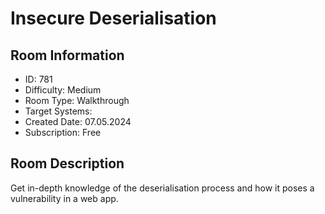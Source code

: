 ﻿# Insecure Deserialisation

## Room Information
- ID: 781
- Difficulty: Medium
- Room Type: Walkthrough
- Target Systems: 
- Created Date: 07.05.2024
- Subscription: Free

## Room Description
Get in-depth knowledge of the deserialisation process and how it poses a vulnerability in a web app.
